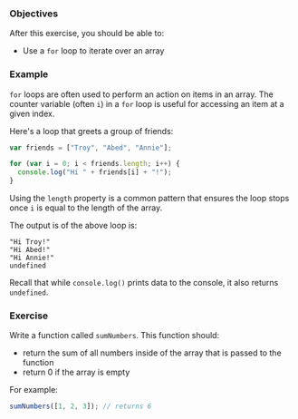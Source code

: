 <!--{ ids:[191], language:'JavaScript', type:'workshop', order: 1, name:'For Loops and Arrays', description:'Loops are often used to perform an action on items in an array' }-->

### Objectives

After this exercise, you should be able to:

- Use a `for` loop to iterate over an array

### Example

`for` loops are often used to perform an action on items in an array. The counter variable (often `i`) in a `for` loop is useful for accessing an item at a given index.

Here's a loop that greets a group of friends:

```js
var friends = ["Troy", "Abed", "Annie"];

for (var i = 0; i < friends.length; i++) {
  console.log("Hi " + friends[i] + "!");
}
```

Using the `length` property is a common pattern that ensures the loop stops once `i` is equal to the length of the array.

The output is of the above loop is:

```
"Hi Troy!"
"Hi Abed!"
"Hi Annie!"
undefined
```

Recall that while `console.log()` prints data to the console, it also returns `undefined`.

### Exercise

Write a function called `sumNumbers`. This function should:

  - return the sum of all numbers inside of the array that is passed to the function
  - return 0 if the array is empty

For example:

```js
sumNumbers([1, 2, 3]); // returns 6
```
